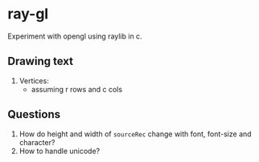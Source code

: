 # ray-gl


Experiment with opengl using raylib in c.

## Drawing text

1. Vertices:
    - assuming r rows and c cols


## Questions

1. How do height and width of `sourceRec` change with font, font-size and
   character?
2. How to handle unicode?

